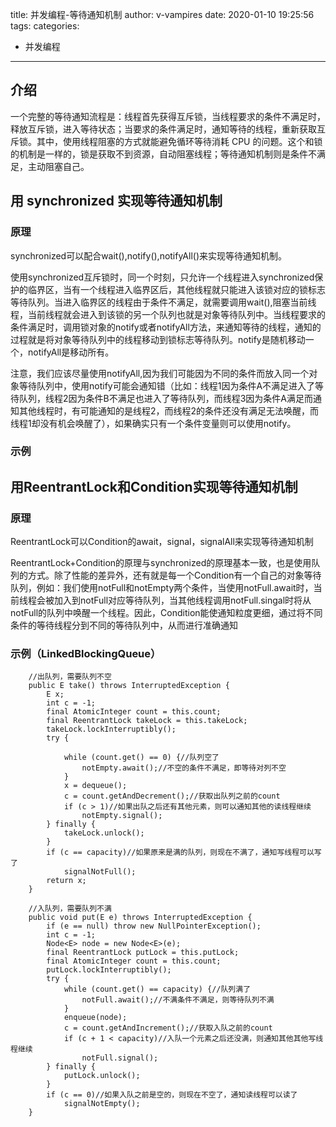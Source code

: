 title: 并发编程-等待通知机制
author: v-vampires
date: 2020-01-10 19:25:56
tags:
categories: 
- 并发编程
---
## 介绍
一个完整的等待通知流程是：线程首先获得互斥锁，当线程要求的条件不满足时，释放互斥锁，进入等待状态；当要求的条件满足时，通知等待的线程，重新获取互斥锁。其中，使用线程阻塞的方式就能避免循环等待消耗 CPU 的问题。这个和锁的机制是一样的，锁是获取不到资源，自动阻塞线程；等待通知机制则是条件不满足，主动阻塞自己。
## 用 synchronized 实现等待通知机制
### 原理
synchronized可以配合wait(),notify(),notifyAll()来实现等待通知机制。  

使用synchronized互斥锁时，同一个时刻，只允许一个线程进入synchronized保护的临界区，当有一个线程进入临界区后，其他线程就只能进入该锁对应的锁标志等待队列。当进入临界区的线程由于条件不满足，就需要调用wait(),阻塞当前线程，当前线程就会进入到该锁的另一个队列也就是对象等待队列中。当线程要求的条件满足时，调用锁对象的notify或者notifyAll方法，来通知等待的线程，通知的过程就是将对象等待队列中的线程移动到锁标志等待队列。notify是随机移动一个，notifyAll是移动所有。  

注意，我们应该尽量使用notifyAll,因为我们可能因为不同的条件而放入同一个对象等待队列中，使用notify可能会通知错（比如：线程1因为条件A不满足进入了等待队列，线程2因为条件B不满足也进入了等待队列，而线程3因为条件A满足而通知其他线程时，有可能通知的是线程2，而线程2的条件还没有满足无法唤醒，而线程1却没有机会唤醒了），如果确实只有一个条件变量则可以使用notify。
### 示例

## 用ReentrantLock和Condition实现等待通知机制
### 原理
ReentrantLock可以Condition的await，signal，signalAll来实现等待通知机制

ReentrantLock+Condition的原理与synchronized的原理基本一致，也是使用队列的方式。除了性能的差异外，还有就是每一个Condition有一个自己的对象等待队列，例如：我们使用notFull和notEmpty两个条件，当使用notFull.await时，当前线程会被加入到notFull对应等待队列，当其他线程调用notFull.singal时将从notFull的队列中唤醒一个线程。因此，Condition能使通知粒度更细，通过将不同条件的等待线程分到不同的等待队列中，从而进行准确通知

### 示例（LinkedBlockingQueue）
```
    //出队列，需要队列不空
    public E take() throws InterruptedException {
        E x;
        int c = -1;
        final AtomicInteger count = this.count;
        final ReentrantLock takeLock = this.takeLock;
        takeLock.lockInterruptibly();
        try {
            
            while (count.get() == 0) {//队列空了
                notEmpty.await();//不空的条件不满足，即等待对列不空
            }
            x = dequeue();
            c = count.getAndDecrement();//获取出队列之前的count
            if (c > 1)//如果出队之后还有其他元素，则可以通知其他的读线程继续
                notEmpty.signal();
        } finally {
            takeLock.unlock();
        }
        if (c == capacity)//如果原来是满的队列，则现在不满了，通知写线程可以写了
            signalNotFull();
        return x;
    }
    
    //入队列，需要队列不满
    public void put(E e) throws InterruptedException {
        if (e == null) throw new NullPointerException();
        int c = -1;
        Node<E> node = new Node<E>(e);
        final ReentrantLock putLock = this.putLock;
        final AtomicInteger count = this.count;
        putLock.lockInterruptibly();
        try {
            while (count.get() == capacity) {//队列满了
                notFull.await();//不满条件不满足，则等待队列不满
            }
            enqueue(node);
            c = count.getAndIncrement();//获取入队之前的count
            if (c + 1 < capacity)//入队一个元素之后还没满，则通知其他其他写线程继续
                notFull.signal();
        } finally {
            putLock.unlock();
        }
        if (c == 0)//如果入队之前是空的，则现在不空了，通知读线程可以读了
            signalNotEmpty();
    }
```
